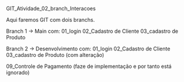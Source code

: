 GIT_Atividade_02_branch_Interacoes

Aqui faremos GIT com dois branchs.
 
Branch 1 -> Main
com:
01_login
02_Cadastro de Cliente
03_cadastro de Produto

Branch 2 -> Desenvolvimento
com:
01_login
02_Cadastro de Cliente
03_cadastro de Produto (com alteração)

09_Controle de Pagamento (faze de implementação e por tanto está ignorado)
